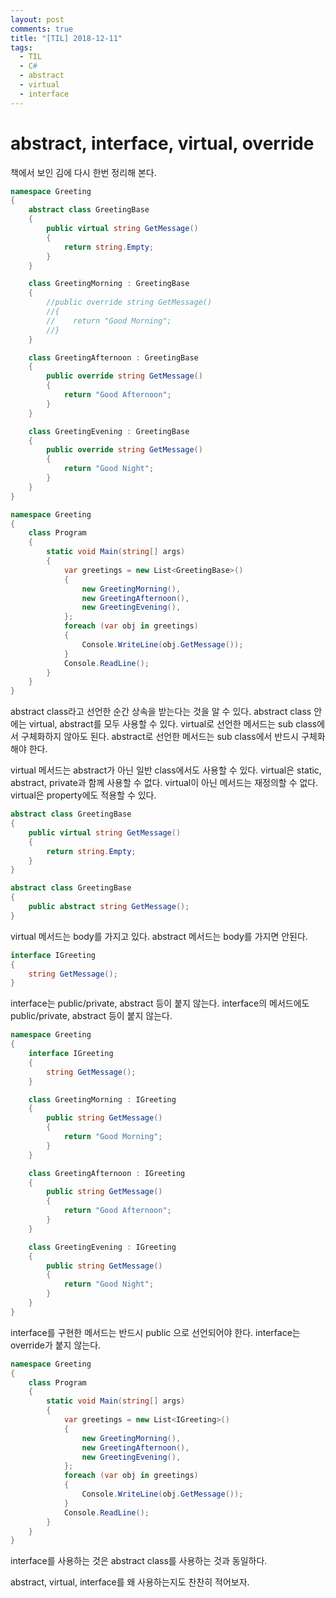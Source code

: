 ```yaml
---
layout: post
comments: true
title: "[TIL] 2018-12-11"
tags:
  - TIL
  - C#
  - abstract
  - virtual
  - interface
---
```


# abstract, interface, virtual, override

책에서 보인 김에 다시 한번 정리해 본다.

```cs
namespace Greeting
{
    abstract class GreetingBase
    {
        public virtual string GetMessage()
        {
            return string.Empty;
        }
    }

    class GreetingMorning : GreetingBase
    {
        //public override string GetMessage()
        //{
        //    return "Good Morning";
        //}
    }

    class GreetingAfternoon : GreetingBase
    {
        public override string GetMessage()
        {
            return "Good Afternoon";
        }
    }

    class GreetingEvening : GreetingBase
    {
        public override string GetMessage()
        {
            return "Good Night";
        }
    }
}

namespace Greeting
{
    class Program
    {
        static void Main(string[] args)
        {
            var greetings = new List<GreetingBase>()
            {
                new GreetingMorning(),
                new GreetingAfternoon(),
                new GreetingEvening(),
            };
            foreach (var obj in greetings)
            {
                Console.WriteLine(obj.GetMessage());
            }
            Console.ReadLine();
        }
    }
}
```

abstract class라고 선언한 순간 상속을 받는다는 것을 알 수 있다.
abstract class 안에는 virtual, abstract를 모두 사용할 수 있다.
virtual로 선언한 메서드는 sub class에서 구체화하지 않아도 된다.
abstract로 선언한 메서드는 sub class에서 반드시 구체화해야 한다.

virtual 메서드는 abstract가 아닌 일반 class에서도 사용할 수 있다.
virtual은 static, abstract, private과 함께 사용할 수 없다.
virtual이 아닌 메서드는 재정의할 수 없다.
virtual은 property에도 적용할 수 있다.

```cs
abstract class GreetingBase
{
    public virtual string GetMessage()
    {
        return string.Empty;
    }
}
```

```cs
abstract class GreetingBase
{
    public abstract string GetMessage();
}
```

virtual 메서드는 body를 가지고 있다.
abstract 메서드는 body를 가지면 안된다.

```cs
interface IGreeting
{
    string GetMessage();
}
```

interface는 public/private, abstract 등이 붙지 않는다.
interface의 메서드에도 public/private, abstract 등이 붙지 않는다.

```cs
namespace Greeting
{
    interface IGreeting
    {
        string GetMessage();
    }

    class GreetingMorning : IGreeting
    {
        public string GetMessage()
        {
            return "Good Morning";
        }
    }

    class GreetingAfternoon : IGreeting
    {
        public string GetMessage()
        {
            return "Good Afternoon";
        }
    }

    class GreetingEvening : IGreeting
    {
        public string GetMessage()
        {
            return "Good Night";
        }
    }
}
```

interface를 구현한 메서드는 반드시 public 으로 선언되어야 한다.
interface는 override가 붙지 않는다.

```cs
namespace Greeting
{
    class Program
    {
        static void Main(string[] args)
        {
            var greetings = new List<IGreeting>()
            {
                new GreetingMorning(),
                new GreetingAfternoon(),
                new GreetingEvening(),
            };
            foreach (var obj in greetings)
            {
                Console.WriteLine(obj.GetMessage());
            }
            Console.ReadLine();
        }
    }
}
```

interface를 사용하는 것은 abstract class를 사용하는 것과 동일하다.

abstract, virtual, interface를 왜 사용하는지도 찬찬히 적어보자.

